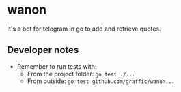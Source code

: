 # wanon
It's a bot for telegram in go to add and retrieve quotes.

## Developer notes
* Remember to run tests with:
  * From the project folder: `go test ./...`
  * From outside: `go test github.com/graffic/wanon...`

